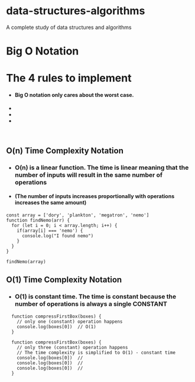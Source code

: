 # data-structures-algorithms
A complete study of data structures and algorithms

# Big O Notation
# The 4 rules to implement
- #### Big O notation only cares about the worst case.
-
-
-
<br>


## O(n) Time Complexity Notation
- ### O(n) is a linear function. The time is linear meaning that the number of inputs will result in the same number of operations
- #### (The number of inputs increases proportionally with operations increases the same amount)
````
const array = ['dory', 'plankton', 'megatron', 'nemo']
function findNemo(arr) {
  for (let i = 0; i < array.length; i++) {
    if(array[i] === 'nemo') {
      console.log("I found nemo")
    }
  }
}

findNemo(array)
````

## O(1) Time Complexity Notation
- ### O(1) is constant time. The time is constant because the number of operations is always a single CONSTANT
````
  function compressFirstBox(boxes) {
    // only one (constant) operation happens
    console.log(boxes[0])  // O(1)
  }

  function compressFirstBox(boxes) {
    // only three (constant) operation happens
    // The time complexity is simplified to O(1) - constant time
    console.log(boxes[0])  // 
    console.log(boxes[0])  // 
    console.log(boxes[0])  // 
  }
````

